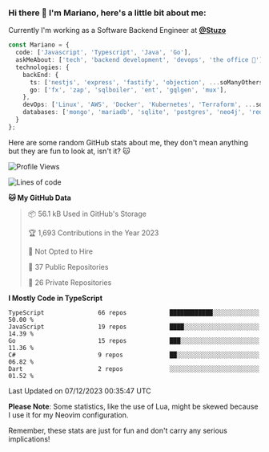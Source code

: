 ### Hi there 👋 I'm Mariano, here's a little bit about me:

Currently I'm working as a Software Backend Engineer at [**@Stuzo**](https://www.stuzo.com/)

```ts
const Mariano = {
  code: ['Javascript', 'Typescript', 'Java', 'Go'],
  askMeAbout: ['tech', 'backend development', 'devops', 'the office 💼'],
  technologies: {
    backEnd: {
      ts: ['nestjs', 'express', 'fastify', 'objection', ...soManyOthersFrameworks],
      go: ['fx', 'zap', 'sqlboiler', 'ent', 'gqlgen', 'mux'],
    },
    devOps: ['Linux', 'AWS', 'Docker', 'Kubernetes', 'Terraform', ...soManyOthersTools],
    databases: ['mongo', 'mariadb', 'sqlite', 'postgres', 'neo4j', 'redis', ...],
  }
};
```

Here are some random GitHub stats about me, they don't mean anything but they are fun to look at, isn't it? 🐱

<!--START_SECTION:waka-->
![Profile Views](http://img.shields.io/badge/Profile%20Views-1-blue)

![Lines of code](https://img.shields.io/badge/From%20Hello%20World%20I%27ve%20Written-12.2%20million%20lines%20of%20code-blue)

**🐱 My GitHub Data** 

> 📦 56.1 kB Used in GitHub's Storage 
 > 
> 🏆 1,693 Contributions in the Year 2023
 > 
> 🚫 Not Opted to Hire
 > 
> 📜 37 Public Repositories 
 > 
> 🔑 26 Private Repositories 
 > 
**I Mostly Code in TypeScript** 

```text
TypeScript               66 repos            ████████████░░░░░░░░░░░░░   50.00 % 
JavaScript               19 repos            ████░░░░░░░░░░░░░░░░░░░░░   14.39 % 
Go                       15 repos            ███░░░░░░░░░░░░░░░░░░░░░░   11.36 % 
C#                       9 repos             ██░░░░░░░░░░░░░░░░░░░░░░░   06.82 % 
Dart                     2 repos             ░░░░░░░░░░░░░░░░░░░░░░░░░   01.52 % 
```




 Last Updated on 07/12/2023 00:35:47 UTC
<!--END_SECTION:waka-->

**Please Note**: Some statistics, like the use of Lua, might be skewed because I use it for my Neovim configuration.

Remember, these stats are just for fun and don't carry any serious implications!

